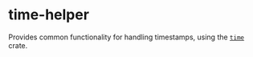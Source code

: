 # time-helper

Provides common functionality for handling timestamps, using the [`time`](https://crates.io/crates/time) crate.
